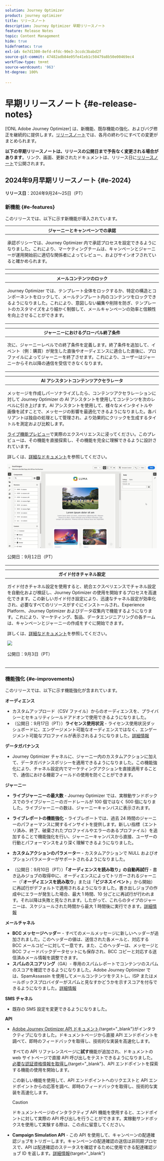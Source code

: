 ```yaml
---
solution: Journey Optimizer
product: journey optimizer
title: リリースノート
description: Journey Optimizer 早期リリースノート
feature: Release Notes
topic: Content Management
hide: true
hidefromtoc: true
exl-id: 6e7d1300-8efd-4fdc-90e3-3ccdc3babd2f
source-git-commit: 47482adb84e05fe41eb1c50479a8b50e00469ec4
workflow-type: tm+mt
source-wordcount: '963'
ht-degree: 100%

---
```


# 早期リリースノート {#e-release-notes}

[!DNL Adobe Journey Optimizer] は、新機能、既存機能の強化、およびバグ修正を継続的に提供します。[リリースノート](release-notes.md)では、各月の終わりにすべての変更がまとめられます。

**以下の早期リリースノートは、リリースの公開日まで予告なく変更される場合があります**。リンク、画面、更新されたドキュメントは、リリース日に[リリースノート](release-notes.md)で公開されます。

## 2024年9月早期リリースノート {#e-2024}

**リリース日**：2024年9月24～25日（PT）

### 新機能 {#e-features}

このリリースでは、以下に示す新機能が導入されています。

<!--table>
<thead>
<tr>
<th><strong>Content Cards for mobile apps and websites</strong><br/></th>
</tr>
</thead>
<tbody>
<tr>
<td>
<p>Content cards are a new digital messaging feature in Adobe Journey Optimizer that delivers personalized and engaging content directly within mobile apps and websites. Unlike traditional push notifications, Content Cards integrate seamlessly into the user interface, offering persistent, non-intrusive updates that enhance user interaction and experience.</p>
<p>This feature enables marketers to present relevant, rich media content to users, driving higher engagement and ensuring important messages are seen without disrupting the user journey.</p>
</td>
</tr>
</tbody>
</table-->

<table>
<thead>
<tr>
<th><strong>ジャーニーとキャンペーンでの承認</strong><br/></th>
</tr>
</thead>
<tbody>
<tr>
<td>
<p>承認ポリシーでは、Journey Optimizer 内で承認プロセスを設定できるようになりました。これにより、マーケティングチームは、キャンペーンとジャーニーが運用開始前に適切な関係者によってレビュー、およびサインオフされていると確かめられます。</p>
<!--p>For more information, refer to the <a href="../content-management/gs-generative.md">detailed documentation</a>.</p>
<img src="assets/do-not-localize/ai-content.gif"/-->
</td>
</tr>
</tbody>
</table>


<table>
<thead>
<tr>
<th><strong>メールコンテンツのロック</strong><br/></th>
</tr>
</thead>
<tbody>
<tr>
<td>
<p>Journey Optimizer では、テンプレート全体をロックするか、特定の構造とコンポーネントをロックして、メールテンプレート内のコンテンツをロックできるようになりました。これにより、意図しない編集や削除を防ぎ、テンプレートのカスタマイズをより細かく制御して、メールキャンペーンの効率と信頼性を向上させることができます。</p>
<!--p>For more information, refer to the <a href="../content-management/gs-generative.md">detailed documentation</a>.</p>
<img src="assets/do-not-localize/ai-content.gif"/-->
</td>
</tr>
</tbody>
</table>

<table>
<thead>
<tr>
<th><strong>ジャーニーにおけるグローバル終了条件</strong><br/></th>
</tr>
</thead>
<tbody>
<tr>
<td>
<p>次に、ジャーニーレベルでの終了条件を定義します。終了条件を追加して、イベント（例：購買）が発生した直後やオーディエンスに適合した直後に、プロファイルによってジャーニーを終了させます。これにより、ユーザーはジャーニーからそれ以降の通信を受信できなくなります。</p>
<!--p>For more information, refer to the <a href="../content-management/gs-generative.md">detailed documentation</a>.</p>
<img src="assets/do-not-localize/ai-content.gif"/-->
</td>
</tr>
</tbody>
</table>

<!--table>
<thead>
<tr>
<th><strong>Code-based experiences in journeys</strong><br/></th>
</tr>
</thead>
<tbody>
<tr>
<td>
<p>With the Code-based experience channel, Adobe Journey Optimizer allows you to do advanced personalization and testing for any of your inbound properties, enabling seamless delivery of tailored experiences across diverse touchpoints such as web apps, mobile apps, desktop apps, video consoles, TV connected devices, smart TVs, kiosks, ATMs, IoT devices, and more. The Code-based experience channel is now available in the journey canvas.</p>
<p>For more information, refer to the <a href="../code-based/get-started-code-based.md">detailed documentation</a>.</p>
</tr>
</tbody>
</table-->


<table>
<thead>
<tr>
<th><strong>AI アシスタントコンテンツアクセラレータ </strong><br/></th>
</tr>
</thead>
<tbody>
<tr>
<td>
<p>メッセージを作成しパーソナライズしたら、コンテンツアクセラレーションに対して Journey Optimizer の AI アシスタントを使用してコンテンツを次のレベルに引き上げます。AI アシスタントを使用して、様々なメインタイトルや画像を試すことで、メッセージの影響を最適化できるようになりました。各バリアントは独自の処理として管理され、より効果的にクリックを生成するタイトルを測定および比較します。</p>
<p><a href="https://experienceleague.adobe.com/ja/apps/journey-optimizer/ai-assistant-content-accelerator">ライブ機能プレビュー</a>で実際のエクスペリエンスに浸ってください。このプレビューは、その機能を直接探索し、その機能を完全に理解できるように設計されています。</a></p>
<p>詳しくは、<a href="../content-management/gs-generative.md">詳細なドキュメント</a>を参照してください。</p>
<img src="assets/do-not-localize/ai-content.gif"/>
<p>公開日：9月12日（PT）</p>
</td>
</tr>
</tbody>
</table>

<table>
<thead>
<tr>
<th><strong>ガイド付きチャネル設定</strong><br/></th>
</tr>
</thead>
<tbody>
<tr>
<td>
<p>ガイド付きチャネル設定を使用すると、統合エクスペリエンスでチャネル設定を自動化および検証し、Journey Optimizer の使用を開始するプロセスを高速化できます。この新しいガイド付き設定により、迅速なチャネル設定が効率化され、必要なすべてのリソースがすぐにインストールされ、Experience Platform、Journey Optimizer およびデータ収集内で機能するようになります。これにより、マーケティング、製品、データエンジニアリングの各チームは、キャンペーンとジャーニーの作成をすぐに開始できます。</p>
<p>詳しくは、<a href="../configuration/set-mobile-config.md">詳細なドキュメント</a>を参照してください。</p>
<img src="assets/do-not-localize/guided-setup.gif"/>
<p>公開日：9月3日（PT）</p>
</br>
</td>
</tr>
</tbody>
</table>

### 機能強化 {#e-improvements}

このリリースでは、以下に示す機能強化が含まれています。

**オーディエンス**

* カスタムアップロード（CSV ファイル）からのオーディエンスを、プライバシーとセキュリティシールドアドオンで使用できるようになりました。
  <!--* When targeting a custom upload (CSV file) audience, you can now use attributes from the file in your campaigns and journeys. These attributes are available in the personalization editor, to personalize your messages, and the journey advanced expression editor.-->
* （公開日：9月17日（PT））**ライセンス使用状況** - ライセンス使用状況ダッシュボードに、エンゲージメント可能なオーディエンスではなく、エンゲージメント可能なプロファイルが表示されるようになりました。[詳細情報](../audience/license-usage.md)

**データガバナンス**

* Journey Optimizer チャネルに、ジャーニー内のカスタムアクションに加えて、データガバナンスポリシーを適用できるようになりました。この機能強化により、チャネル設定内でマーケティングアクションを直接適用することで、通信における機密フィールドの使用を防ぐことができます。

<!--
**Frequency and priority management**

* **Frequency capping by campaign or journey** - You can now create frequency rules to apply to your journeys, allowing you to limit the number of journeys per day, week, or month, as well as control the number of concurrent journeys running simultaneously.

* **Priority score** - You can now assign a priority score to a campaign or a journey, ranging from 0 to 100. A higher number indicates a higher priority. When two campaigns or journeys use the same surface, Journey Optimizer will select the one with the highest priority score. If the campaigns have the same score, the campaign that was most recently modified will be chosen. Priority score is available for all inbound channels in campaigns, and for the in-app channel in journeys.    

* **View conflicts** - A new **View conflicts** button in journeys and campaigns now allows you to check whenever there's a possibility of overlap with other journeys or campaigns such as the start date, the targeted audience, or the selected channel configuration.
-->


**ジャーニー**

* **ライブジャーニーの最大数** - Journey Optimizer では、実稼動サンドボックスでのライブジャーニーのガードレールが 100 個ではなく 500 個になりました。ライブジャーニーの数は、ジャーニーキャンバスに表示されます。

* **ライブレポートの機能強化** - ライブレポートでは、過去 24 時間のジャーニーのパフォーマンスに関するインサイトを提供します。新しい指標（エントリ済み、終了、破棄されたプロファイルやエラーのあるプロファイル）を追加することで機能強化を行い、ジャーニーキャンバスから直接、ユーザーの行動とパフォーマンスをより深く理解できるようになりました。

* **カスタムアクションのパラメーター** - カスタムアクションで NULL およびオプションパラメーターがサポートされるようになりました。

* （公開日：9月10日（PT））**「オーディエンスを読み取り」の自動再試行** - 書き込みジョブの取得中に、オーディエンスによってトリガーされるジャーニー（「**オーディエンスを読み取り**」または「**ビジネスイベント**」から開始）に再試行がデフォルトで適用されるようになりました。書き出しジョブの作成中にエラーが発生した場合、最大 1 時間、10 分ごとに再試行が行われます。それ以降は失敗と見なされます。したがって、これらのタイプのジャーニーは、スケジュールされた時間から最大 1 時間後に実行できます。[詳細情報](../building-journeys/read-audience.md#retries)

**メールチャネル**

* **BCC メッセージヘッダー** - すべてのメールメッセージに新しいヘッダーが追加されました。このヘッダーの値は、送信された各メールと、対応する BCC メールコピーに対して一意です。また、このヘッダーは、メッセージと BCC フィードバックデータセットにも保存され、BCC コピーと対応する送信済みメール情報を調整できます。
* **スパムのスコアリング**（GA）- 専用のスパムレポートでコンテンツのスパムのスコアを確認できるようになりました。Adobe Journey Optimizer では、SpamAssassin を使用してメールコンテンツをテストし、ISP またはメールボックスプロバイダーがスパムと見なすかどうかを示すスコアを付与できるようになりました。[詳細情報](../content-management/spam-report.md)

**SMS チャネル**

* 既存の SMS 設定を変更できるようになりました。

**API**

* [Adobe Journey Optimizer API ドキュメント](https://developer.adobe.com/journey-optimizer-apis/references/simulations/){target="_blank"}がインタラクティブになりました。ドキュメントページから直接 API エンドポイントを調べて、即時のフィードバックを取得し、技術的な実装を高速化します。

  すべての API リファレンスページに&#x200B;**試す**&#x200B;機能が追加され、ドキュメントの web サイトページで直接 API 呼び出しをテストできるようになりました。[必要な認証資格情報を取得し](https://developer.adobe.com/journey-optimizer-apis/references/authentication/){target="_blank"}、API エンドポイントを探索する機能の使用を開始します。

  この新しい機能を使用して、API エンドポイントへのリクエストと API エンドポイントからの応答を調べ、即時のフィードバックを取得し、技術的な実装を高速化します。

  >[!CAUTION]
  >
  >ドキュメントページのインタラクティブ API 機能を使用すると、エンドポイントに対して実際の API 呼び出しを行うことができます。実稼動サンドボックスを使用して実験する際は、この点に留意してください。


* **Campaign Simulation API** - この API を使用して、キャンペーンの配達確認ジョブをトリガーします。キャンペーンの配達確認の送信は非同期プロセスで、API は配達確認のステータスを確認するために使用できる配達確認ジョブ ID を返します。[詳細情報](https://developer.adobe.com/journey-optimizer-apis/references/simulations/){target="_blank"}

